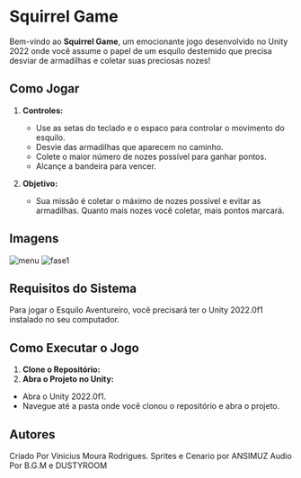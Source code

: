 # Squirrel Game
Bem-vindo ao **Squirrel Game**, um emocionante jogo desenvolvido no Unity 2022 onde você assume o papel de um esquilo destemido que precisa desviar de armadilhas e coletar suas preciosas nozes!

## Como Jogar

1. **Controles:**
   - Use as setas do teclado e o espaco para controlar o movimento do esquilo.
   - Desvie das armadilhas que aparecem no caminho.
   - Colete o maior número de nozes possível para ganhar pontos.
   - Alcançe a bandeira para vencer.

2. **Objetivo:**
   - Sua missão é coletar o máximo de nozes possível e evitar as armadilhas. Quanto mais nozes você coletar, mais pontos marcará.
## Imagens
![menu](https://github.com/VinRodrigues/Plataform_game/assets/99925877/18a90b45-4cf6-4e44-9d09-cd9bf3f0b9eb)
![fase1](https://github.com/VinRodrigues/Plataform_game/assets/99925877/f4d4bd21-d255-4ec2-aa2e-2f81dd54c9c0)
## Requisitos do Sistema

Para jogar o Esquilo Aventureiro, você precisará ter o Unity 2022.0f1 instalado no seu computador.

## Como Executar o Jogo

1. **Clone o Repositório:**
2. **Abra o Projeto no Unity:**
- Abra o Unity 2022.0f1.
- Navegue até a pasta onde você clonou o repositório e abra o projeto.

## Autores

Criado Por Vinicius Moura Rodrigues.
Sprites e Cenario por ANSIMUZ 
Audio Por B.G.M e DUSTYROOM


